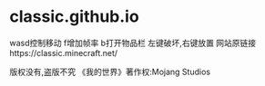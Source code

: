 # classic.github.io
wasd控制移动
f增加帧率
b打开物品栏
左键破坏,右键放置
网站原链接https://classic.minecraft.net/

版权没有,盗版不究
《我的世界》著作权:Mojang Studios

